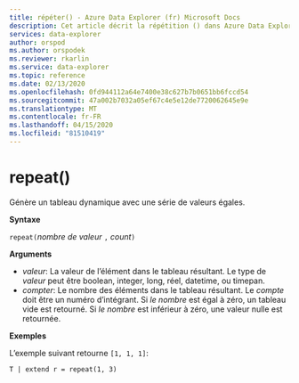 ```yaml
---
title: répéter() - Azure Data Explorer (fr) Microsoft Docs
description: Cet article décrit la répétition () dans Azure Data Explorer.
services: data-explorer
author: orspod
ms.author: orspodek
ms.reviewer: rkarlin
ms.service: data-explorer
ms.topic: reference
ms.date: 02/13/2020
ms.openlocfilehash: 0fd944112a64e7400e38c627b7b0651bb6fccd54
ms.sourcegitcommit: 47a002b7032a05ef67c4e5e12de7720062645e9e
ms.translationtype: MT
ms.contentlocale: fr-FR
ms.lasthandoff: 04/15/2020
ms.locfileid: "81510419"
---
```

# <a name="repeat"></a>repeat()

Génère un tableau dynamique avec une série de valeurs égales.

**Syntaxe**

`repeat(`*nombre de valeur* `,` *count*`)` 

**Arguments**

* *valeur*: La valeur de l’élément dans le tableau résultant. Le type de *valeur* peut être boolean, integer, long, réel, datetime, ou timepan.   
* *compter*: Le nombre des éléments dans le tableau résultant. Le *compte* doit être un numéro d’intégrant.
Si *le nombre* est égal à zéro, un tableau vide est retourné.
Si *le nombre* est inférieur à zéro, une valeur nulle est retournée. 

**Exemples**

L’exemple suivant retourne `[1, 1, 1]`:

```kusto
T | extend r = repeat(1, 3)
```